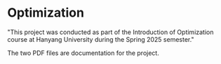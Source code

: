# Optimization

"This project was conducted as part of the Introduction of Optimization course at Hanyang University during the Spring 2025 semester."

The two PDF files are documentation for the project.
